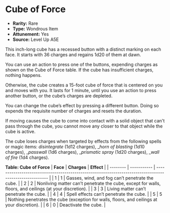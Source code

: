 
# Cube of Force

* **Rarity:** Rare
* **Type:** Wondrous Item
* **Attunement:** Yes
* **Source:** Level Up A5E


This inch-long cube has a recessed button with a distinct marking on each face. It starts with 36 charges and regains 1d20 of them at dawn. 

You can use an action to press one of the buttons, expending charges as shown on the Cube of Force table. If the cube has insufficient charges, nothing happens.

Otherwise, the cube creates a 15-foot cube of force that is centered on you and moves with you. It lasts for 1 minute, until you use an action to press another button, or the cube’s charges are depleted. 

You can change the cube’s effect by pressing a different button. Doing so expends the requisite number of charges and resets the duration.

If moving causes the cube to come into contact with a solid object that can't pass through the cube, you cannot move any closer to that object while the cube is active.

The cube loses charges when targeted by effects from the following spells or magic items: _disintegrate_ (1d12 charges), __horn of blasting_ (1d10 charges), __passwall_  (1d6 charges), __prismatic spray_  (1d20 charges), __wall of fire_  (1d4 charges).

__**Table: Cube of Force**__
| **Face** | **Charges** | **Effect**                                                                                              |
| -------- | ----------- | ------------------------------------------------------------------------------------------------------- |
| 1        | 1           | Gasses, wind, and fog can’t penetrate the cube.                                                         |
| 2        | 2           | Nonliving matter can’t penetrate the cube, except for walls, floors, and ceilings (at your discretion). |
| 3        | 3           | Living matter can’t penetrate the cube.                                                                 |
| 4        | 4           | Spell effects can’t penetrate the cube.                                                                 |
| 5        | 5           | Nothing penetrates the cube (exception for walls, floors, and ceilings at your discretion).             |
| 6        | 0           | Deactivate the cube.                                                                                    |
